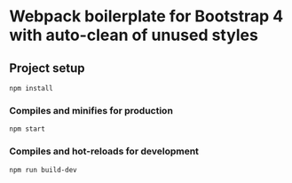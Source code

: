 # Webpack boilerplate for Bootstrap 4 with auto-clean of unused styles

## Project setup

```
npm install
```

### Compiles and minifies for production

```
npm start
```

### Compiles and hot-reloads for development

```
npm run build-dev
```
